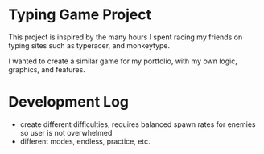 # Typing Game Project


This project is inspired by the many hours I spent racing my friends on typing sites such as typeracer, and monkeytype.

I wanted to create a similar game for my portfolio, with my own logic, graphics, and features. 


# Development Log

- create different difficulties, requires balanced spawn rates for enemies so user is not overwhelmed
- different modes, endless, practice, etc.

